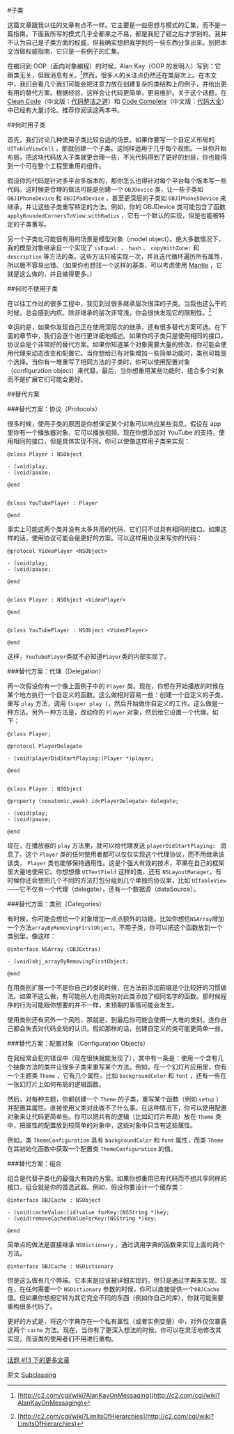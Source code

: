 #子类

这篇文章跟我以往的文章有点不一样。它主要是一些思想与模式的汇集，而不是一篇指南。下面我所写的模式几乎全都来之不易，都是我犯了错之后才学到的。我并不认为自己是子类方面的权威，但我确实想把我学到的一些东西分享出来。别把本文当做权威指南，它只是一些例子的汇集。

在被问到 OOP（面向对象编程）的时候，Alan Kay（OOP 的发明人）写到：它跟类无关，但跟消息有关。[^1]然而，很多人的关注点仍然还在类层次上。在本文中，我们会看几个我们可能会把注意力放在创建复杂的类结构上的例子，并给出更有用的替代方案。根据经验，这样会让代码更简单，更易维护。关于这个话题，在 [Clean Code](http://www.amazon.com/Clean-Code-Handbook-Software-Craftsmanship/dp/0132350882)（中文版：[代码整洁之道](http://www.amazon.cn/%E4%BB%A3%E7%A0%81%E6%95%B4%E6%B4%81%E4%B9%8B%E9%81%93-%E9%A9%AC%E4%B8%81/dp/B0031M9GHC/ref=pd_bxgy_b_img_y)）和 [Code Complete](http://www.amazon.com/Code-Complete-Practical-Handbook-Construction/dp/0735619670)（中文版：[代码大全](http://www.amazon.cn/%E4%BB%A3%E7%A0%81%E5%A4%A7%E5%85%A8-%E5%8F%B2%E8%92%82%E5%A4%AB%E2%80%A2%E8%BF%88%E5%85%8B%E5%BA%B7%E5%A5%88%E5%B0%94/dp/B0061XKRXA/ref=pd_bxgy_b_img_z)）中已经有大量讨论。推荐你阅读这两本书。

##何时用子类

首先，我们讨论几种使用子类比较合适的场景。如果你要写一个自定义布局的 `UITableViewCell` ，那就创建一个子类。这同样适用于几乎每个视图。一旦你开始布局，把这块代码放入子类就更合理一些，不光代码得到了更好的封装，你也能得到一个可在整个工程里重用的组件。

假设你的代码是针对多平台多版本的，那你怎么也得针对每个平台每个版本写一些代码。这时候更合理的做法可能是创建一个 `OBJDevice` 类，让一些子类如 `OBJIPhoneDevice` 和 `OBJIPadDevice` ，甚至更深层的子类如 `OBJIPhone5Device` 来继承，并让这些子类重写特定的方法。例如，你的 OBJDevice 类可能包含了函数 `applyRoundedCornersToView:withRadius` ，它有一个默认的实现，但是也能被特定的子类重写。

另一个子类化可能很有用的场景是模型对象（model object）。绝大多数情况下，我的模型对象继承自一个实现了 `isEqual:` 、 `hash` 、 `copyWithZone:` 和 `description` 等方法的类。这些方法只被实现一次，并且迭代循环遍历所有属性，所以极不容易出错。（如果你也想找一个这样的基类，可以考虑使用 [Mantle](https://github.com/mantle/mantle) ，它就是这么做的，并且做得更多。）

##何时不使用子类

在以往工作过的很多工程中，我见到过很多继承层次很深的子类。当我也这么干的时候，总会感到内疚。除非继承的层次非常浅，你会很快发现它的限制性。[^2]

幸运的是，如果你发现自己正在使用深层次的继承，还有很多替代方案可选。在下面的章节中，我们会逐个进行更详细地描述。如果你的子类只是使用相同的接口，协议会是个非常好的替代方案。如果你知道某个对象需要大量的修改，你可能会使用代理来动态改变和配置它。当你想给已有对象增加一些简单功能时，类别可能是个选择。当你有一堆重写了相同方法的子类时，你可以使用配置对象（configuration object）来代替。最后，当你想重用某些功能时，组合多个对象而不是扩展它们可能会更好。

##替代方案

###替代方案：协议（Protocols）

很多时候，使用子类的原因是你想保证某个对象可以响应某些消息。假设在 app 里你有一个播放器对象，它可以播放视频。现在你想添加对 YouTube 的支持，使用相同的接口，但是具体实现不同。你可以使像这样用子类来实现：

```
@class Player : NSObject

- (void)play;
- (void)pause;

@end


@class YouTubePlayer : Player

@end
```

事实上可能这两个类并没有太多共用的代码，它们只不过具有相同的接口。如果这样的话，使用协议可能会是更好的方案。可以这样用协议来写你的代码：

```
@protocol VideoPlayer <NSObject>

- (void)play;
- (void)pause;

@end


@class Player : NSObject <VideoPlayer>

@end


@class YouTubePlayer : NSObject <VideoPlayer>

@end
```

这样，`YouTubePlayer`类就不必知道`Player`类的内部实现了。

###替代方案：代理（Delegation）

再一次假设你有一个像上面例子中的 `Player` 类。现在，你想在开始播放的时候在某个地方执行一个自定义的函数。这么做相对容易一些：创建一个自定义的子类，重写 `play` 方法，调用 `[super play ]`，然后开始做你自定义的工作。这么做是一种方法。另外一种方法是，改动你的 `Player` 对象，然后给它设置一个代理。如下：

```
@class Player;

@protocol PlayerDelegate

- (void)playerDidStartPlaying:(Player *)player;

@end


@class Player : NSObject

@property (nonatomic,weak) id<PlayerDelegate> delegate;

- (void)play;
- (void)pause;

@end
```

现在，在播放器的 `play` 方法里，就可以给代理发送 `playerDidStartPlaying: ` 消息了。这个 `Player` 类的任何使用者都可以仅仅实现这个代理协议，而不用继承该该类， `Player` 类也能够保持通用性。这是个强大有效的技术，苹果在自己的框架里大量地使用它。你想想像 `UITextField` 这样的类，还有 `NSLayoutManager`。有时候你还会想把几个不同的方法打包分组到几个单独的协议里，比如 `UITableView` ——它不仅有一个代理（delegate），还有一个数据源（dataSource）。

###替代方案：类别（Categories）

有时候，你可能会想给一个对象增加一点点额外的功能。比如你想给`NSArray`增加一个方法`arrayByRemovingFirstObject`。不用子类，你可以把这个函数放到一个类别里。像这样：

```
@interface NSArray (OBJExtras)

- (void)obj_arrayByRemovingFirstObject;

@end
```

在用类别扩展一个不是你自己的类的时候，在方法前添加前缀是个比较好的习惯做法。如果不这么做，有可能别人也用类别对此类添加了相同名字的函数。那时候程序的行为可能跟你想要的并不一样，未预期的事情可能会发生。

使用类别还有另外一个风险，那就是，到最后你可能会使用一大堆的类别，连你自己都会失去对代码全局的认识。假如那样的话，创建自定义的类可能更简单一些。

###替代方案：配置对象（Configuration Objects）

在我经常会犯的错误中（现在很快就能发现了），其中有一条是：使用一个含有几个抽象方法的类并让很多子类来重写某个方法。例如，在一个幻灯片应用里，你有一个主题类 `Theme` ，它有几个属性，比如 `backgroundColor` 和 `font` ，还有一些在一张幻灯片上如何布局的逻辑函数。

然后，对每种主题，你都创建一个 `Theme` 的子类，重写某个函数（例如 `setup` ）并配置其属性。直接使用父类对此做不了什么事。在这种情况下，你可以使用配置对象来让代码更简单些。你可以把共有的逻辑（比如幻灯片布局）放在 `Theme` 类中，把属性的配置放到较简单的对象中，这些对象中只含有这些属性。

例如，类 `ThemeConfiguration` 具有 `backgroundColor` 和 `font` 属性，而类 `Theme` 在其初始化函数中获取一个配置类 `ThemeConfiguration` 的值。

###替代方案：组合

组合是代替子类化的最强大有效的方案。如果你想重用已有代码而不想共享同样的接口，组合就是你的首选武器。例如，假设你要设计一个缓存类：

```
@interface OBJCache : NSObject

- (void)cacheValue:(id)value forKey:(NSString *)key;
- (void)removeCachedValueForKey:(NSString *)key;

@end
```

简单点的做法是直接继承 `NSDictionary` ，通过调用字典的函数来实现上面的两个方法。

```
@interface OBJCache : NSDictionary
```

但是这么做有几个弊端。它本来是应该被详细实现的，但只是通过字典来实现。现在，在任何需要一个 `NSDictionary` 参数的时候，你可以直接提供一个`OBJCache`值。但如果你想把它转为其它完全不同的东西（例如你自己的库），你就可能需要重构很多代码了。

更好的方式是，将这个字典存在一个私有属性（或者实例变量）中，对外仅仅暴露这两个 `cache` 方法。现在，当你有了更深入想法的时候，你可以在灵活地修改其实现，而该类的使用者们不用进行重构。

[^1]: [http://c2.com/cgi/wiki?AlanKayOnMessaging](http://c2.com/cgi/wiki?AlanKayOnMessaging)

[^2]: [http://c2.com/cgi/wiki?LimitsOfHierarchies](http://c2.com/cgi/wiki?LimitsOfHierarchies)


---

[话题 #13 下的更多文章](http://objccn.io/issue-13)

原文 [Subclassing](http://www.objc.io/issue-13/subclassing.html)